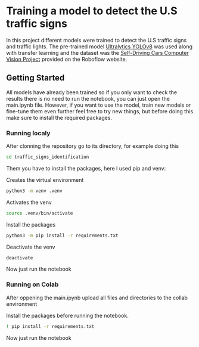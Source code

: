 # Training a model to detect the U.S traffic signs

In this project different models were trained to detect the U.S traffic signs and traffic lights. The pre-trained model [Ultralytics YOLOv8](https://docs.ultralytics.com/) was used along with transfer learning and the dataset was the [Self-Driving Cars Computer Vision Project](https://universe.roboflow.com/selfdriving-car-qtywx/self-driving-cars-lfjou/dataset/2) provided on the Roboflow website.

## Getting Started

All models have already been trained so if you only want to check the results there is no need to run the notebook, you can just open the main.ipynb file. However, if you want to use the model, train new models or fine-tune them even further feel free to try new things, but before doing this make sure to install the required packages.

### Running localy

After clonning the repository go to its directory, for example doing this

```bash
cd traffic_signs_identification
```

Them you have to install the packages, here I used pip and venv:

Creates the virtual environment
```bash
python3 -m venv .venv
```

Activates the venv
```bash
source .venv/bin/activate
```

Install the packages
```bash
python3 -m pip install -r requirements.txt
```

Deactivate the venv
```bash
deactivate
```

Now just run the notebook

### Running on Colab

After oppening the main.ipynb upload all files and directories to the collab environment

Install the packages before running the notebook. 
```bash
! pip install -r requirements.txt
```

Now just run the notebook
